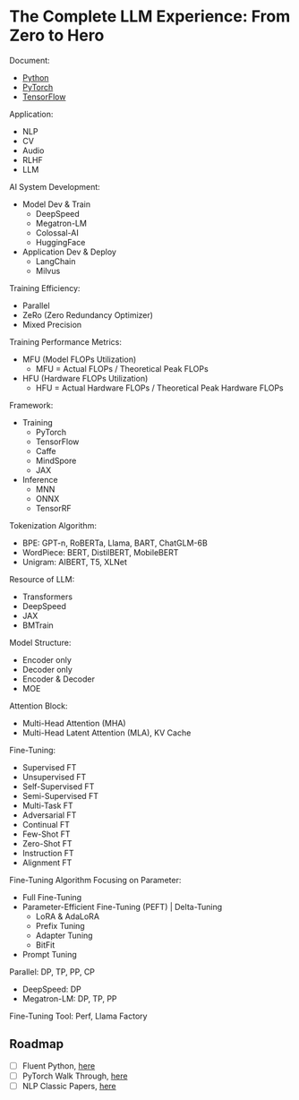# The Complete LLM Experience: From Zero to Hero

Document:

- [Python](https://docs.python.org/3/)
- [PyTorch](https://pytorch.org/docs/stable/index.html)
- [TensorFlow](https://www.tensorflow.org/api_docs/python/tf)

Application:
- NLP
- CV
- Audio
- RLHF
- LLM

AI System Development:
- Model Dev & Train
  - DeepSpeed
  - Megatron-LM
  - Colossal-AI
  - HuggingFace
- Application Dev & Deploy
  - LangChain
  - Milvus

Training Efficiency:
- Parallel
- ZeRo (Zero Redundancy Optimizer)
- Mixed Precision

Training Performance Metrics:
- MFU (Model FLOPs Utilization)
  - MFU = Actual FLOPs / Theoretical Peak FLOPs
- HFU (Hardware FLOPs Utilization)
  - HFU = Actual Hardware FLOPs / Theoretical Peak Hardware FLOPs

Framework:
- Training
  - PyTorch
  - TensorFlow
  - Caffe
  - MindSpore
  - JAX
- Inference
  - MNN
  - ONNX
  - TensorRF

Tokenization Algorithm:
- BPE: GPT-n, RoBERTa, Llama, BART, ChatGLM-6B
- WordPiece: BERT, DistilBERT, MobileBERT
- Unigram: AIBERT, T5, XLNet

Resource of LLM:
- Transformers
- DeepSpeed
- JAX
- BMTrain

Model Structure:
- Encoder only
- Decoder only
- Encoder & Decoder
- MOE

Attention Block:
- Multi-Head Attention (MHA)
- Multi-Head Latent Attention (MLA), KV Cache

Fine-Tuning:
- Supervised FT
- Unsupervised FT
- Self-Supervised FT
- Semi-Supervised FT
- Multi-Task FT
- Adversarial FT
- Continual FT
- Few-Shot FT
- Zero-Shot FT
- Instruction FT
- Alignment FT

Fine-Tuning Algorithm Focusing on Parameter:
- Full Fine-Tuning
- Parameter-Efficient Fine-Tuning (PEFT) | Delta-Tuning
  - LoRA & AdaLoRA
  - Prefix Tuning
  - Adapter Tuning
  - BitFit
- Prompt Tuning

Parallel: DP, TP, PP, CP
- DeepSpeed: DP
- Megatron-LM: DP, TP, PP

Fine-Tuning Tool: Perf, Llama Factory

## Roadmap

- [ ] Fluent Python, [here](./Python.md)
- [ ] PyTorch Walk Through, [here](./PyTorch.md)
- [ ] NLP Classic Papers, [here](./LLM%20Paper.md)